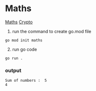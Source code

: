 # Maths

[Maths](https://pkg.go.dev/math/rand)
[Crypto](https://pkg.go.dev/crypto/rand)

1. run the command to create go.mod file

```
go mod init maths
```

2. run go code

```
go run .
```

### output

```
Sum of numbers :  5
4
```